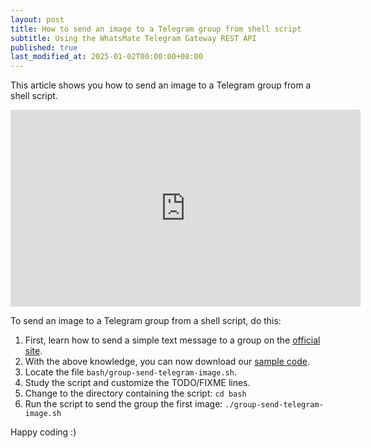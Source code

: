 ```yaml
---
layout: post
title: How to send an image to a Telegram group from shell script
subtitle: Using the WhatsMate Telegram Gateway REST API
published: true
last_modified_at: 2025-01-02T00:00:00+08:00
---
```


This article shows you how to send an image to a Telegram group from a shell script.

<iframe width="560" height="315" src="https://www.youtube.com/embed/DrbTjX0gRxg?rel=0&cc_load_policy=1" frameborder="0" allowfullscreen></iframe>

To send an image to a Telegram group from a shell script, do this:

1. First, learn how to send a simple text message to a group on the [official site](https://www.whatsmate.net/telegram-group-message-api.html). 
2. With the above knowledge, you can now download our [sample code](https://github.com/whatsmate/telegram-demos/archive/master.zip).
3. Locate the file `bash/group-send-telegram-image.sh`.  <script src="https://gist.github.com/whatsmate/3fc460e91df90ea1296b5e51d09a066e.js"></script>
4. Study the script and customize the TODO/FIXME lines.
5. Change to the directory containing the script: `cd bash`
6. Run the script to send the group the first image: `./group-send-telegram-image.sh`


Happy coding :) 


<br>
<script async src="//pagead2.googlesyndication.com/pagead/js/adsbygoogle.js"></script>
<ins class="adsbygoogle"
     style="display:inline-block;width:728px;height:90px"
     data-ad-client="ca-pub-7383487179928477"
     data-ad-slot="6959057004"></ins>
<script>
(adsbygoogle = window.adsbygoogle || []).push({});
</script>
<br>

